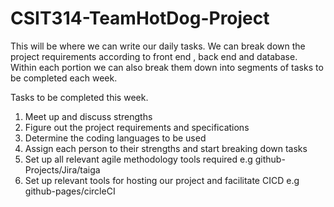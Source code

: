 # CSIT314-TeamHotDog-Project

This will be where we can write our daily tasks.
We can break down the project requirements according to front end , back end and database. 
Within each portion we can also break them down into segments of tasks to be completed each week.

Tasks to be completed this week.
1. Meet up and discuss strengths
2. Figure out the project requirements and specifications
3. Determine the coding languages to be used
4. Assign each person to their strengths and start breaking down tasks
5. Set up all relevant agile methodology tools required e.g github-Projects/Jira/taiga
6. Set up relevant tools for hosting our project and facilitate CICD e.g github-pages/circleCI
